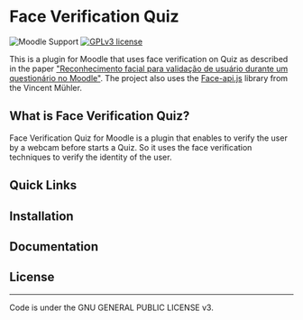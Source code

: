# Face Verification Quiz
![Moodle Support](https://img.shields.io/badge/Moodle-%3E%3D%203.0-blue)
[![GPLv3 license](https://img.shields.io/badge/License-GPLv3-blue.svg)](http://perso.crans.org/besson/LICENSE.html)

This is a plugin for Moodle that uses face verification on Quiz as described in the paper
["Reconhecimento facial para validação de usuário durante um questionário no Moodle"](https://sol.sbc.org.br/index.php/wcbie/article/view/13036/12889). 
The project also uses the [Face-api.js](https://justadudewhohacks.github.io/face-api.js/docs/index.html) library from the Vincent Mühler.

## What is Face Verification Quiz?
Face Verification Quiz for Moodle is a plugin that enables to verify the user by a webcam before starts a Quiz. So it uses the face verification techniques to verify the identity of the user.

## Quick Links
## Installation
## Documentation
## License
-------
Code is under the GNU GENERAL PUBLIC LICENSE v3.
